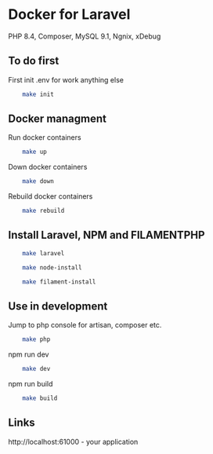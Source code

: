 # Docker for Laravel
PHP 8.4, Composer, MySQL 9.1, Ngnix, xDebug 

## To do first

First init .env for work anything else
```` bash
    make init
````

## Docker managment

Run docker containers
```` bash
    make up
````

Down docker containers
```` bash
    make down
````

Rebuild docker containers
```` bash
    make rebuild
````

## Install Laravel, NPM and FILAMENTPHP
```` bash
    make laravel
````
```` bash
    make node-install
````
```` bash
    make filament-install
````

## Use in development
Jump to php console for artisan, composer etc.
```` bash
    make php
````
npm run dev
```` bash
    make dev
````
npm run build
```` bash
    make build
````


 
## Links
http://localhost:61000 - your application
